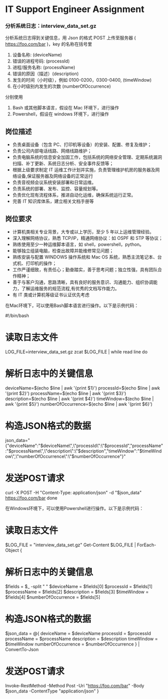 # IT Support Engineer Assignment

### 分析系统日志：interview_data_set.gz

分析系统日志得到关键信息，用 Json 的格式 POST 上传至服务器 ( https://foo.com/bar )，key 的名称在括号里

1. 设备名称: (deviceName)
2. 错误的进程号码: (processId)
3. 进程/服务名称: (processName)
4. 错误的原因（描述）(description)
5. 发生的时间（小时级），例如 0100-0200，0300-0400, (timeWindow)
6. 在小时级别内发生的次数 (numberOfOccurrence)

分别使用

1. Bash 或其他脚本语言，假设在 Mac 环境下，进行操作
2. Powershell，假设在 windows 环境下，进行操作

## 岗位描述

- 负责桌面设备（包含 PC、打印机等设备）的安装、配置、修复及维护；
- 负责公司内部电话线路、网络线路维护；
- 负责电脑系统的信息安全加固工作，包括系统的网络安全管理、定期系统漏洞扫描、补丁更新、系统日志分析、安全事件反馈等；
- 根据上级要求制定 IT 运维工作计划并实施，负责管理维护机房的服务器及网络设备,保证服务器及网络设备的正常运行
- 负责音视频会议系统安装部署和日常运维。
- 负责系统的部署、发布、监控、容量规划等。
- 负责优化现有流程体系，推进自动化运维，确保系统运行正常。
- 完善 IT 知识库体系，建立相关文档手册等

## 岗位要求

- 计算机类相关专业背景，大专或以上学历，至少 5 年以上运维管理经验。
- 深入理解网络协议，熟悉 TCP/IP，精通网络协议：如 OSPF 和 STP 等协议；
- 熟练使用至少一种运维脚本语言，如 shell，powershell，python。
- 能够独立组装电脑，检查出故障并能维修常见问题；
- 熟练安装与配置 WINDOWS 操作系统和 Mac OS 系统，熟悉主流笔记本、台式机、打印机的操作；
- 工作严谨细致，有责任心；勤奋踏实，善于思考问题；独立性强，具有团队合作精神；
- 善于与客户沟通，思路清晰，具有良好的服务意识、沟通能力、组织协调能力，了解运维服务的规范流程,有优秀的文档写作能力。
- 有 IT 类或计算机等级证书认证优先考虑










在Mac环境下，可以使用Bash脚本语言进行操作。以下是示例代码：

#!/bin/bash

# 读取日志文件
LOG_FILE=interview_data_set.gz
zcat $LOG_FILE | while read line
do
  # 解析日志中的关键信息
  deviceName=$(echo $line | awk '{print $1}')
  processId=$(echo $line | awk '{print $2}')
  processName=$(echo $line | awk '{print $3}')
  description=$(echo $line | awk '{print $4}')
  timeWindow=$(echo $line | awk '{print $5}')
  numberOfOccurrence=$(echo $line | awk '{print $6}')

  # 构造JSON格式的数据
  json_data="{\"deviceName\":\"$deviceName\",\"processId\":\"$processId\",\"processName\":\"$processName\",\"description\":\"$description\",\"timeWindow\":\"$timeWindow\",\"numberOfOccurrence\":\"$numberOfOccurrence\"}"

  # 发送POST请求
  curl -X POST -H "Content-Type: application/json" -d "$json_data" https://foo.com/bar
done

在Windows环境下，可以使用Powershell进行操作。以下是示例代码：

# 读取日志文件
$LOG_FILE = "interview_data_set.gz"
Get-Content $LOG_FILE | ForEach-Object {
  # 解析日志中的关键信息
  $fields = $_ -split " "
  $deviceName = $fields[0]
  $processId = $fields[1]
  $processName = $fields[2]
  $description = $fields[3]
  $timeWindow = $fields[4]
  $numberOfOccurrence = $fields[5]

  # 构造JSON格式的数据
  $json_data = @{
    deviceName = $deviceName
    processId = $processId
    processName = $processName
    description = $description
    timeWindow = $timeWindow
    numberOfOccurrence = $numberOfOccurrence
  } | ConvertTo-Json

  # 发送POST请求
  Invoke-RestMethod -Method Post -Uri "https://foo.com/bar" -Body $json_data -ContentType "application/json"
}
